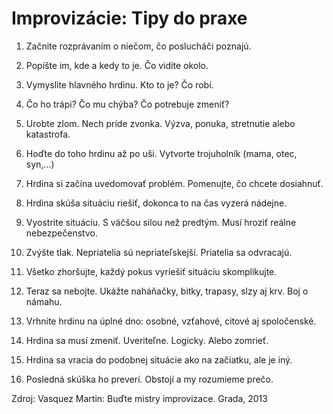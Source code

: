 # Improvizácie: Tipy do praxe

1. Začnite rozprávaním o niečom, čo poslucháči poznajú.

2. Popíšte im, kde a kedy to je. Čo vidíte okolo.

3. Vymyslite hlavného hrdinu. Kto to je? Čo robí.

4. Čo ho trápi? Čo mu chýba? Čo potrebuje zmeniť?

5. Urobte zlom. Nech príde zvonka. Výzva, ponuka, stretnutie alebo katastrofa.

6. Hoďte do toho hrdinu až po uši. Vytvorte trojuholník (mama, otec, syn,...)

7. Hrdina si začína uvedomovať problém. Pomenujte, čo chcete dosiahnuť.

8. Hrdina skúša situáciu riešiť, dokonca to na čas vyzerá nádejne.

9. Vyostrite situáciu. S väčšou silou než predtým. Musí hroziť reálne nebezpečenstvo.

10. Zvýšte tlak. Nepriatelia sú nepriateľskejší. Priatelia sa odvracajú.

11. Všetko zhoršujte, každý pokus vyriešiť situáciu skomplikujte.

12. Teraz sa nebojte. Ukážte naháňačky, bitky, trapasy, slzy aj krv. Boj o námahu.

13. Vrhnite hrdinu na úplné dno: osobné, vzťahové, citové aj spoločenské.

14. Hrdina sa musí zmeniť. Uveriteľne. Logicky. Alebo zomrieť.

15. Hrdina sa vracia do podobnej situácie ako na začiatku, ale je iný.

16. Posledná skúška ho preverí. Obstojí a my rozumieme prečo.

Zdroj: Vasquez Martin: Buďte mistry improvizace. Grada, 2013